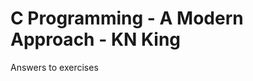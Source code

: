 C Programming - A Modern Approach - KN King
==========================================

Answers to exercises
